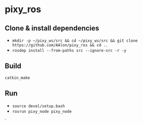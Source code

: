 # pixy_ros


## Clone & install dependencies

* `mkdir -p ~/pixy_ws/src && cd ~/pixy_ws/src && git clone https://github.com/AAlon/pixy_ros && cd ..`
* `rosdep install --from-paths src --ignore-src -r -y`

## Build

`catkin_make`

## Run

* `source devel/setup.bash`
* `rosrun pixy_node pixy_node`

`
